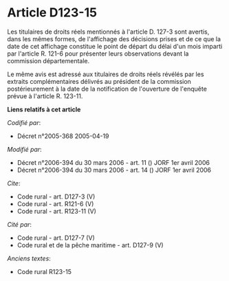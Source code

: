 # Article D123-15

Les titulaires de droits réels mentionnés à l'article D. 127-3 sont avertis, dans les mêmes formes, de l'affichage des
décisions prises et de ce que la date de cet affichage constitue le point de départ du délai d'un mois imparti par l'article
R. 121-6 pour présenter leurs observations devant la commission départementale. 

Le même avis est adressé aux titulaires de droits réels révélés par les extraits complémentaires délivrés au président de la
commission postérieurement à la date de la notification de l'ouverture de l'enquête prévue à l'article R. 123-11.

**Liens relatifs à cet article**

_Codifié par_:

  - Décret n°2005-368 2005-04-19

_Modifié par_:

  - Décret n°2006-394 du 30 mars 2006 - art. 11 () JORF 1er avril 2006
  - Décret n°2006-394 du 30 mars 2006 - art. 14 () JORF 1er avril 2006

_Cite_:

  - Code rural - art. D127-3 (V)
  - Code rural - art. R121-6 (V)
  - Code rural - art. R123-11 (V)

_Cité par_:

  - Code rural - art. D127-7 (V)
  - Code rural et de la pêche maritime - art. D127-9 (V)

_Anciens textes_:

  - Code rural R123-15

